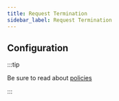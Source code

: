 ```yaml
---
title: Request Termination
sidebar_label: Request Termination
---
```


<PolicyIntro policy="request-termination-inbound" />

## Configuration

:::tip

Be sure to read about [policies](/docs/policies)

:::

<PolicyExample policy="request-termination-inbound" />

<PolicyOptions policy="request-termination-inbound" />
